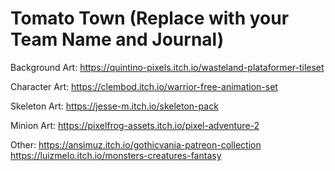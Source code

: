 # Tomato Town (Replace with your Team Name and Journal)

Background Art:
https://quintino-pixels.itch.io/wasteland-plataformer-tileset

Character Art:
https://clembod.itch.io/warrior-free-animation-set

Skeleton Art:
https://jesse-m.itch.io/skeleton-pack

Minion Art:
https://pixelfrog-assets.itch.io/pixel-adventure-2



Other:
https://ansimuz.itch.io/gothicvania-patreon-collection
https://luizmelo.itch.io/monsters-creatures-fantasy
